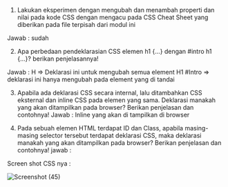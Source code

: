 1. Lakukan eksperimen dengan mengubah dan menambah properti dan nilai pada kode CSS
dengan mengacu pada CSS Cheat Sheet yang diberikan pada file terpisah dari modul ini

Jawab : sudah 

2. Apa perbedaan pendeklarasian CSS elemen h1 {...} dengan #intro h1 {...}? berikan
penjelasannya!


Jawab : H => Deklarasi ini untuk mengubah semua element H1 #Intro  => deklarasi ini hanya mengubah pada element yang di tandai

3. Apabila ada deklarasi CSS secara internal, lalu ditambahkan CSS eksternal dan inline CSS pada
elemen yang sama. Deklarasi manakah yang akan ditampilkan pada browser? Berikan
penjelasan dan contohnya!
Jawab  : Inline yang akan di tampilkan di browser 

4. Pada sebuah elemen HTML terdapat ID dan Class, apabila masing-masing selector tersebut
terdapat deklarasi CSS, maka deklarasi manakah yang akan ditampilkan pada browser?
Berikan penjelasan dan contohnya! 
jawab : 

Screen shot CSS nya : 

![Screenshot (45)](https://user-images.githubusercontent.com/81598272/113601829-0c2f6880-966c-11eb-9e8f-4e8f83cfd52c.png)



     
